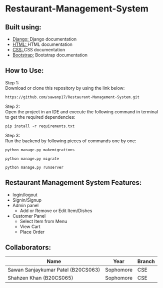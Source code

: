 # Restaurant-Management-System

## Built using:
- [Django: ](https://www.djangoproject.com/) Django documentation
- [HTML: ](https://developer.mozilla.org/en-US/docs/Web/HTML) HTML documentation
- [CSS: ](https://developer.mozilla.org/en-US/docs/Web/CSS) CSS documentation
- [Bootstrap:](https://getbootstrap.com/docs/4.1/getting-started/introduction/) Bootstrap documentation
## How to Use:
Step 1: \
Download or clone this repository by using the link below:
```
https://github.com/sawanp17/Restaurant-Management-System.git
```
Step 2: \
Open the project in an IDE and execute the following command in terminal to get the required dependencies:
```
pip install -r requirements.txt
```
Step 3: \
Run the backend by following pieces of commands one by one:
```
python manage.py makemigrations
````
```
python manage.py migrate
```
```
python manage.py runserver
```

## Restaurant Management System Features:
- login/logout
- Signin/Signup 
- Admin panel
  - Add or Remove or Edit Item/Dishes
- Customer Panel
  - Select Item from Menu
  - View Cart
  - Place Order
## Collaborators:
| Name | Year | Branch|
| ------------- | ------------- | ------------- |
| Sawan Sanjaykumar Patel (B20CS063)  | Sophomore  | CSE |
| Shahzen Khan (B20CS065) | Sophomore  | CSE |
